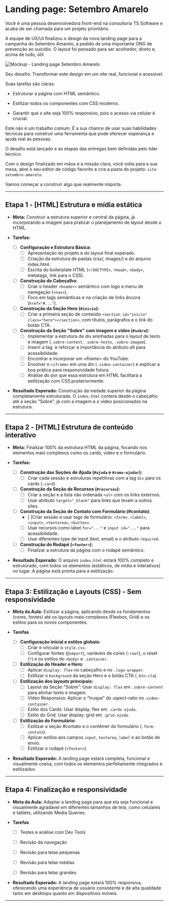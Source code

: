 # Landing page: Setembro Amarelo


Você é uma pessoa desenvolvedora front-end na consultoria TS Software e acaba de ser chamada para um projeto prioritário.

A equipe de UX/UI finalizou o design da nova landing page para a campanha do Setembro Amarelo, a pedido de uma importante ONG de prevenção ao suicídio. O layout foi pensado para ser acolhedor, direto e, acima de tudo, útil.

![Mockup - Landing page Setembro Amarelo](images/mockup-site.png)


Seu desafio: Transformar este design em um site real, funcional e acessível.

Suas tarefas são claras:

- Estruturar a página com HTML semântico.

- Estilizar todos os componentes com CSS moderno.

- Garantir que o site seja 100% responsivo, pois o acesso via celular é crucial.

Este não é um trabalho comum. É a sua chance de usar suas habilidades técnicas para construir uma ferramenta que pode oferecer esperança e ajuda real às pessoas.


O desafio está lançado e as etapas das entregas bem definidas pelo líder técnico.

Com o design finalizado em mãos e a missão clara, você volta para a sua mesa, abre o seu editor de código favorito e cria a pasta do projeto: `site-setembro-amarelo`.

Vamos começar a construir algo que realmente importa.

---

## Etapa 1 - [HTML] Estrutura e mídia estática 

* **Meta:** Construir a estrutura superior e central da página, já incorporando a imagem para praticar o planejamento de layout desde o HTML.

* **Tarefas:**
    - [ ] **Configuração e Estrutura Básica:**
        - [ ] Apresentação do projeto e do layout final esperado.
        - [ ] Criação da estrutura de pastas (css/, images/) e do arquivo index.html.
        - [ ] Escrita do boilerplate HTML (`<!DOCTYPE>`, `<head>`, `<body>`, metatags, link para o CSS).
    - [ ] **Construção do Cabeçalho:**
        - [ ] Criar o header `<header>` semântico com logo e menu de navegação (`<nav>`).
        - [ ] Foco em tags semânticas e na criação de links âncora (`href="#..."`).
    - [ ] **Construção da Seção Hero (`#inicio`):**
        - [ ] Criar a primeira seção de conteúdo `<section id="inicio" class="hero"></section>`, com títulos, parágrafos e o link do botão CTA.
    - [ ] **Construção da Seção "Sobre" com imagem e vídeo (`#sobre`):**
      - [ ] Implementar a estrutura de div aninhadas para o layout de texto e imagem (`.sobre-content`, `.sobre-texto`, `.sobre-imagem`).
      - [ ] Inserir a tag <img> e reforçar a importância do atributo alt para acessibilidade.
      - [ ] Encontrar e incorporar um `<`iframe> do YouTube.
      - [ ] Envolver o `<iframe>` em uma div (`.video-container`) e explicar a boa prática para responsividade futura.
      - [ ] Análise do por que essa estrutura em HTML facilitará a estilização com CSS posteriormente.

* **Resultado Esperado:** Construção da metade superior da página completamente estruturada. O `index.html` conterá desde o cabeçalho até a seção "Sobre", já com a imagem e o vídeo posicionados na estrutura.

---

## Etapa 2 - [HTML] Estrutura de conteúdo interativo 

* **Meta:** Finalizar 100% da estrutura HTML da página, focando nos elementos mais complexos como os cards, vídeo e o formulário.

* **Tarefas:**
    - [ ] **Construção das Seções de Ajuda (`#ajuda` e `#como-ajudar`):**
      - [ ] Criar cada sessão e estruturas repetitivas com a tag `div` para os cards (`.card`)
    - [ ] **Construção da Seção de Recursos (`#recursos`):**
      - [ ] Criar a seção e a lista não ordenada `<ul>` com os links externos.
      - [ ] Usar atributo `target="_blank"` para links que levam a outros sites.

    - [ ] **Construção da Seção de Contato com Formulário (#contato)**:
      - [ ]Criar sessão e usar tags de formulário: `<form>`, `<label>`, `<input>`, `<textarea>`, `<button>`.
      - [ ] Usar recursos como label `for="..."` e `input id="..."` para acessibilidade.
      - [ ] Usar diferentes type de input (text, email) e o atributo `required`.

    - [ ] **Construção do Rodapé (`<footer>`):**
        - [ ] Finalizar a estrutura da página com o rodapé semântico.

* **Resultado Esperado:** O arquivo `index.html` estará 100% completo e estruturado, com todos os elementos (estáticos, de mídia e interativos) no lugar. A página está pronta para a estilização.

---

## Etapa 3: Estilização e Layouts (CSS) - Sem responsividade

* **Meta da Aula:** Estilizar a página, aplicando desde os fundamentos (cores, fontes) até os layouts mais complexos (Flexbox, Grid) e os estilos para os novos componentes.

* **Tarefas**
    - [ ] **Configuração inicial e estilos globais:**
        - [ ] Criar e vincular o `style.css`.
        - [ ] Configurar fontes (`@import`), variáveis de cores (`:root`), o reset (`*`) e os estilos do `<body>` e `.container`.
    - [ ] **Estilização do Header e Hero:**
        - [ ] Aplicar `display: flex` no cabeçalho e no `.logo-wrapper`.
        - [ ] Estilizar o `background` da seção Hero e o botão CTA (`.btn-cta`).
    - [ ] **Estilização dos layouts principais:**
        - [ ] Layout da Seção "Sobre": Usar `display: flex` em `.sobre-content` para alinhar texto e imagem.
        - [ ] Vídeo Responsivo: Aplicar o "truque" do `a`spect-ratio no .`video-container`.
        - [ ] Estilo dos Cards: Usar display: flex em `.cards-ajuda`.
        - [ ] Estilo do Grid: Usar display: grid em `.grid-ajuda`.
    - [ ] **Estilização do Formulário:**
        - [ ]  Estilizar a seção #contato e o contêiner do formulário (`.form-contato`).
        - [ ] Aplicar estilos aos campos `input`, `textarea`, `label` e ao botão de envio.
        - [ ] Estilizar o rodapé (`<footer>`).

* **Resultado Esperado:** A landing page estará completa, funcional e visualmente coesa, com todos os elementos perfeitamente integrados e estilizados.

---


## Etapa 4: Finalização e responsividade

* **Meta da Aula:** Adaptar a landing page para que ela seja funcional e visualmente agradável em diferentes tamanhos de tela, como celulares e tablets, utilizando Media Queries.

* **Tarefas**
  
    - [ ] Testes e análise com Dev Tools
    - [ ] Revisão da navegação
    - [ ] Revisão para telas pequenas
    - [ ] Revisão para telas médias
    - [ ] Revisão para telas grandes
 

* **Resultado Esperado:** A landing page estará 100% responsiva, oferecendo uma experiência de usuário consistente e de alta qualidade tanto em desktops quanto em dispositivos móveis.

---